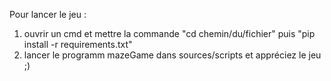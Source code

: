 Pour lancer le jeu :
1) ouvrir un cmd et mettre la commande "cd chemin/du/fichier" puis "pip install -r requirements.txt"
2) lancer le programm mazeGame dans sources/scripts et appréciez le jeu ;)